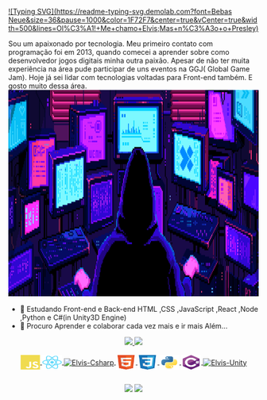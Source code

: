 [![Typing SVG](https://readme-typing-svg.demolab.com?font=Bebas Neue&size=36&pause=1000&color=1F72F7&center=true&vCenter=true&width=500&lines=Ol%C3%A1!+Me+chamo+Elvis;Mas+n%C3%A3o+o+Presley)](https://git.io/typing-svg)


Sou um apaixonado por tecnologia.
Meu primeiro contato com programação foi em 2013, quando comecei a aprender sobre como desenvolvedor jogos digitais minha outra paixão.
Apesar de não ter muita experiência na área pude participar de uns eventos na GGJ( Global Game Jam).
Hoje já sei lidar com tecnologias voltadas para Front-end também. E gosto muito dessa área.
<img height="416px" src="./proggif.gif"/>

- 🌱 Estudando Front-end e Back-end HTML ,CSS ,JavaScript ,React ,Node ,Python e C#(in Unity3D Engine)
- 💞️ Procuro Aprender e colaborar cada vez mais e ir mais Além...

<div align="center">
  <a href="https://github.com/ElvisNascimento">
  
  <img height="160px" src="https://github-readme-stats.vercel.app/api?username=ElvisNascimento&show_icons=true&theme=dark"/>
  
  <img height="160px" src="https://github-readme-stats.vercel.app/api/top-langs/?username=ElvisNascimento&layout=compact&langs_count=10&theme=dark"/>
</div>
<div align="center" style="display: inline_block"><br>
  <img align="center" alt="Elvis-Js" height="30" width="40" src="https://raw.githubusercontent.com/devicons/devicon/master/icons/javascript/javascript-plain.svg">
  <img align="center" alt="Elvis-React" height="30" width="40" src="https://raw.githubusercontent.com/devicons/devicon/master/icons/react/react-original.svg">
  <img align="center" alt="Elvis-Csharp" height="30" width="40" src="https://cdn.jsdelivr.net/gh/devicons/devicon/icons/nodejs/nodejs-original.svg">
  <img align="center" alt="Elvis-HTML" height="30" width="40" src="https://raw.githubusercontent.com/devicons/devicon/master/icons/html5/html5-original.svg">
  <img align="center" alt="Elvis-CSS" height="30" width="40" src="https://raw.githubusercontent.com/devicons/devicon/master/icons/css3/css3-original.svg">
  <img align="center" alt="Elvis-Python" height="30" width="40" src="https://raw.githubusercontent.com/devicons/devicon/master/icons/python/python-original.svg">
  <img align="center" alt="Elvis-Csharp" height="30" width="40" src="https://raw.githubusercontent.com/devicons/devicon/master/icons/csharp/csharp-original.svg">
  <img align="center" alt="Elvis-Unity" height="30" width="40" src="https://cdn.jsdelivr.net/gh/devicons/devicon/icons/unity/unity-original.svg" />
</div>

##

 <div align="center">
 <a href="https://www.linkedin.com/in/elvis-nascimento-dev/" target="_blank"><img src="https://img.shields.io/badge/-LinkedIn-%230077B5?style=for-the-badge&logo=linkedin&logoColor=white" target="_blank"></a>
 <a href="https://www.instagram.com/elvisnascimento.dev/" target="_blank"><img src="https://img.shields.io/badge/-Instagram-%23E4405F?style=for-the-badge&logo=instagram&logoColor=white" target="_blank"></a>
  
</div>

<!---
ElvisNascimento/ElvisNascimento is a ✨ special ✨ repository because its `README.md` (this file) appears on your GitHub profile.
You can click the Preview link to take a look at your changes.
--->
